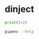 # dinject

```python
print(1+2)
```

<!--dinject-->

```bash
pipenv --help
```

<!--dinject emit=html host=terminal-->
